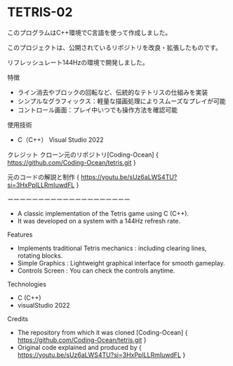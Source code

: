 ﻿# TETRIS-02
このプログラムはC++環境でC言語を使って作成しました。 

このプロジェクトは、公開されているリポジトリを改良・拡張したものです。

リフレッシュレート144Hzの環境で開発しました。


特徴
- ライン消去やブロックの回転など、伝統的なテトリスの仕組みを実装
- シンプルなグラフィックス：軽量な描画処理によりスムーズなプレイが可能
- コントロール画面：プレイ中いつでも操作方法を確認可能


使用技術
- C（C++）
Visual Studio 2022


クレジット
クローン元のリポジトリ[Coding-Ocean] { https://github.com/Coding-Ocean/tetris.git }

元のコードの解説と制作 { https://youtu.be/sUz6aLWS4TU?si=3HxPpILLRmIuwdFL }

ーーーーーーーーーーーーーーーーーーーー

- A classic implementation of the Tetris game using C (C++).
- It was developed on a system with a 144Hz refresh rate.

Features
-  Implements traditional Tetris mechanics : including clearing lines, rotating blocks.
-  Simple Graphics : Lightweight graphical interface for smooth gameplay.
-  Controls Screen : You can check the controls anytime.

Technologies
- C (C++)
- visualStudio 2022

Credits
- The repository from which it was cloned [Coding-Ocean] { https://github.com/Coding-Ocean/tetris.git }
- Original code explained and produced by { https://youtu.be/sUz6aLWS4TU?si=3HxPpILLRmIuwdFL }
